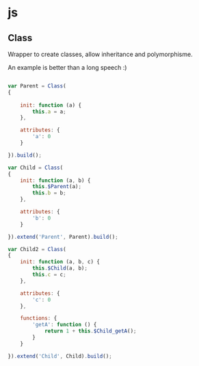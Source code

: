# js

## Class

Wrapper to create classes, allow inheritance and polymorphisme.

An example is better than a long speech :)

```js

var Parent = Class(
{
	
	init: function (a) {
		this.a = a;
	},

	attributes: {
		'a': 0
	}

}).build();

var Child = Class(
{
	init: function (a, b) {
		this.$Parent(a);
		this.b = b;
	},

	attributes: {
		'b': 0
	}

}).extend('Parent', Parent).build();

var Child2 = Class(
{
	init: function (a, b, c) {
		this.$Child(a, b);
		this.c = c;
	},

	attributes: {
		'c': 0
	},

	functions: {
		'getA': function () {
			return 1 + this.$Child_getA();
		}
	}

}).extend('Child', Child).build();
```
